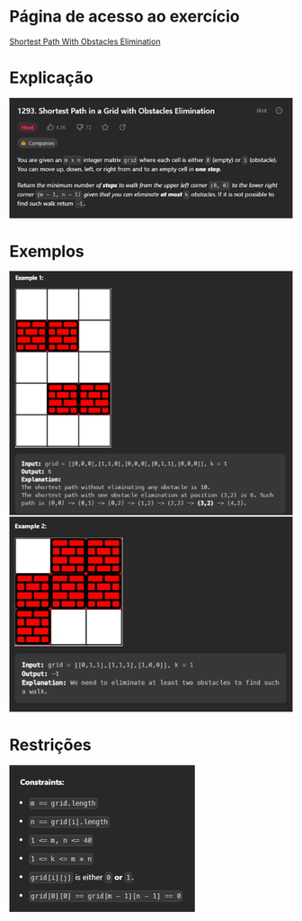 # Página de acesso ao exercício
[Shortest Path With Obstacles Elimination](https://leetcode.com/problems/shortest-path-in-a-grid-with-obstacles-elimination/description/)<br>
# Explicação
![Explicação](../assets/ShortestPathWithObstaclesElimination_Explicacao.png)
# Exemplos
![Exemplo 1](../assets/ShortestPathWithObstaclesElimination_Exemplo1.png)
![Exemplo 2](../assets/ShortestPathWithObstaclesElimination_Exemplo2.png)
# Restrições
![Restrições](../assets/ShortestPathWithObstaclesElimination_Restricoes.png)
